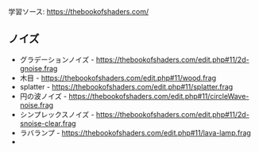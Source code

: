 学習ソース: https://thebookofshaders.com/

## ノイズ

* グラデーションノイズ - https://thebookofshaders.com/edit.php#11/2d-gnoise.frag
* 木目 - https://thebookofshaders.com/edit.php#11/wood.frag
* splatter - https://thebookofshaders.com/edit.php#11/splatter.frag
* 円の波ノイズ - https://thebookofshaders.com/edit.php#11/circleWave-noise.frag
* シンプレックスノイズ - https://thebookofshaders.com/edit.php#11/2d-snoise-clear.frag
* ラバランプ - https://thebookofshaders.com/edit.php#11/lava-lamp.frag
*


